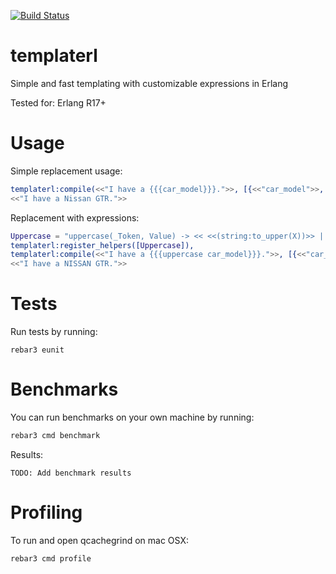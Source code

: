 [![Build Status](https://travis-ci.org/shezarkhani/templaterl.svg?branch=master)](https://travis-ci.org/shezarkhani/templaterl)

# templaterl
Simple and fast templating with customizable expressions in Erlang

Tested for:
Erlang R17+

# Usage
Simple replacement usage:
```erlang
templaterl:compile(<<"I have a {{{car_model}}}.">>, [{<<"car_model">>, <<"Nissan GTR">>}]).
<<"I have a Nissan GTR.">>
```

Replacement with expressions:
```erlang
Uppercase = "uppercase(_Token, Value) -> << <<(string:to_upper(X))>> || <<X>> <= Value >>.",
templaterl:register_helpers([Uppercase]),
templaterl:compile(<<"I have a {{{uppercase car_model}}}.">>, [{<<"car_model">>, <<"Nissan GTR">>}]).
<<"I have a NISSAN GTR.">>
```

# Tests
Run tests by running:
```
rebar3 eunit
```

# Benchmarks
You can run benchmarks on your own machine by running:
```bash
rebar3 cmd benchmark
```

Results:
```
TODO: Add benchmark results
```

# Profiling
To run and open qcachegrind on mac OSX:
```bash
rebar3 cmd profile
```

